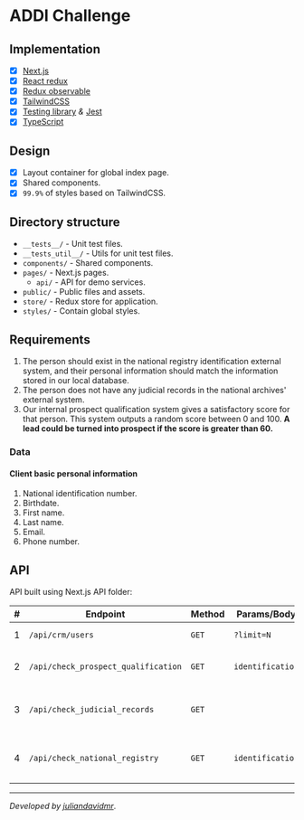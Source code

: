 # ADDI Challenge

## Implementation

- [x] [Next.js](https://nextjs.org/)
- [x] [React redux](https://react-redux.js.org/)
- [x] [Redux observable](https://redux-observable.js.org/)
- [x] [TailwindCSS](https://tailwindcss.com/)
- [x] [Testing library](https://testing-library.com/docs/) _&_ [Jest](https://jestjs.io/)
- [x] [TypeScript](https://www.typescriptlang.org/)

## Design

- [x] Layout container for global index page.
- [x] Shared components.
- [x] `99.9%` of styles based on TailwindCSS.

## Directory structure

- `__tests__/` - Unit test files.
- `__tests_util__/` - Utils for unit test files.
- `components/` - Shared components.
- `pages/` - Next.js pages.
   - `api/` - API for demo services.
- `public/` - Public files and assets.
- `store/` - Redux store for application.
- `styles/` - Contain global styles.

## Requirements

1. The person should exist in the national registry identification external system, and their personal information should
   match the information stored in our local database.
2. The person does not have any judicial records in the national archives' external system.
3. Our internal prospect qualification system gives a satisfactory score for that person. This system outputs a random
   score between 0 and 100. **A lead could be turned into prospect if the score is greater than 60.**

### Data

#### Client basic personal information

1. National identification number.
2. Birthdate.
3. First name.
4. Last name.
5. Email.
6. Phone number.

## API

API built using Next.js API folder:

| # | Endpoint                            | Method | Params/Body      | Description                             |
|---|-------------------------------------|--------|------------------|-----------------------------------------|
| 1 | `/api/crm/users`                    | `GET`  | `?limit=N`       | Get users list                          |
| 2 | `/api/check_prospect_qualification` | `GET`  | `identification` | Generate a random number.               |
| 3 | `/api/check_judicial_records`       | `GET`  |                  | Returns true if the user is approved.   |
| 4 | `/api/check_national_registry`      | `GET`  | `identification` | Returns true if the user is approved.   |

_____________________________

_Developed by [juliandavidmr](https://github.com/juliandavidmr/)_.

